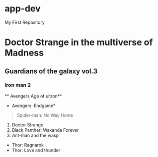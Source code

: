 # app-dev
My First Repository
# Doctor Strange in the multiverse of Madness
## Guardians of the galaxy vol.3
### Iron man 2
** Avengers Age of ultron**
* Avengers: Endgame*
> Spider-man: No Way Home
1. Doctor Strange
2. Black Panther: Wakanda Forever
3. Ant-man and the wasp
- Thor: Ragnarok
- Thor: Love and thunder

